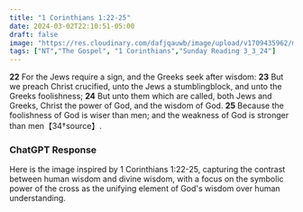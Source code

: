 ```yaml
---
title: "1 Corinthians 1:22-25"
date: 2024-03-02T22:10:51-05:00
draft: false
image: "https://res.cloudinary.com/dafjqauwb/image/upload/v1709435962/matt419/1Corinthians/1_22-25_toiadp.webp"
tags: ["NT","The Gospel", "1 Corinthians","Sunday Reading 3_3_24"]
---
```

**22** For the Jews require a sign, and the Greeks seek after wisdom:
**23** But we preach Christ crucified, unto the Jews a stumblingblock, and unto the Greeks foolishness;
**24** But unto them which are called, both Jews and Greeks, Christ the power of God, and the wisdom of God.
**25** Because the foolishness of God is wiser than men; and the weakness of God is stronger than men【34†source】.


### ChatGPT Response

Here is the image inspired by 1 Corinthians 1:22-25, capturing the contrast between human wisdom and divine wisdom, with a focus on the symbolic power of the cross as the unifying element of God's wisdom over human understanding.
